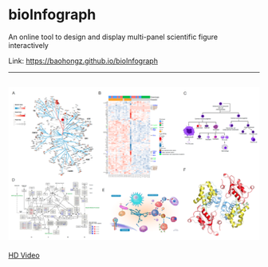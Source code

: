 # bioInfograph
An online tool to design and display multi-panel scientific figure interactively

Link: https://baohongz.github.io/bioInfograph

---
![bioInfograph](figure/Fig1.png?raw=true "bioInfograph")
---
[HD Video](https://baohongz.github.io/bioInfograph/demo_video.html)
